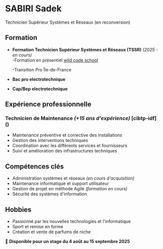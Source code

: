 # **SABIRI Sadek**  
Technicien Supérieur Systèmes et Réseaux (en reconversion)  

## **Formation**  
- **Formation Technicien Supérieur Systèmes et Réseaux (TSSR)** *(2025 - en cours)*  
  -Formation en présentiel [wild code school](https://github.com/ssadek82/cv-sadek-sabiri/blob/3b4f651cd2b8bc4d02f37724ee1562edcc7d960c/t%C3%A9l%C3%A9chargement.png)
  
  -Transition Pro Île-de-France  
- **Bac pro electrotechnique**
- **Cap/Bep electrotechnique** 

## **Expérience professionnelle**  
### **Technicien de Maintenance** *(+15 ans d'expérience)* [cibtp-idf] ()
- Maintenance préventive et corrective des installations  
- Gestion des interventions techniques  
- Coordination avec les différents services et fournisseurs  
- Suivi et amélioration des infrastructures techniques  

## **Compétences clés**  
- Administration systèmes et réseaux *(en cours d'acquisition)*  
- Maintenance informatique et support utilisateur  
- Gestion de projet en méthode Agile *(formation en cours)*  
- Sécurité des systèmes d'information  

## **Hobbies**  
- Passionné par les nouvelles technologies et l'informatique  
- Sport et remise en forme  
- Création et vente de parfums de niche  

📍 **Disponible pour un stage du 4 août au 15 septembre 2025**  

